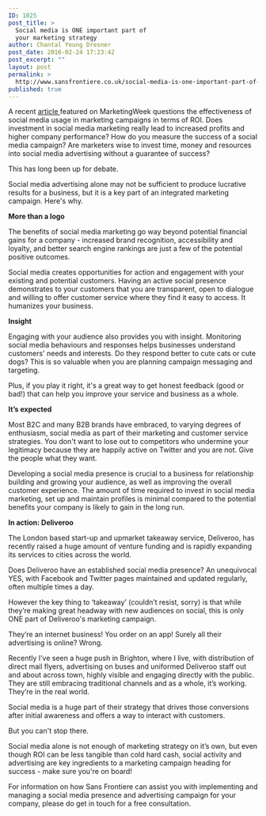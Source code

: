 ```yaml
---
ID: 1025
post_title: >
  Social media is ONE important part of
  your marketing strategy
author: Chantal Yeung Dresner
post_date: 2016-02-24 17:23:42
post_excerpt: ""
layout: post
permalink: >
  http://www.sansfrontiere.co.uk/social-media-is-one-important-part-of-your-marketing-strategy/
published: true
---
```

A recent <a href="http://www.marketingweek.com/2016/02/19/are-cmos-wise-to-place-so-much-impetus-on-social-media/?cmpid=mwbreak_2048495&amp;utm_medium=email&amp;utm_source=newsletter&amp;utm_campaign=mw_daily&amp;itx%5Bemail%5D=chantal@sansfrontiere.co.uk" target="_blank">article </a>featured on MarketingWeek questions the effectiveness of social media usage in marketing campaigns in terms of ROI. Does investment in social media marketing really lead to increased profits and higher company performance? How do you measure the success of a social media campaign? Are marketers wise to invest time, money and resources into social media advertising without a guarantee of success?

This has long been up for debate.

Social media advertising alone may not be sufficient to produce lucrative results for a business, but it is a key part of an integrated marketing campaign. Here's why.

<strong>More than a logo</strong>

The benefits of social media marketing go way beyond potential financial gains for a company - increased brand recognition, accessibility and loyalty, and better search engine rankings are just a few of the potential positive outcomes.

Social media creates opportunities for action and engagement with your existing and potential customers. Having an active social presence demonstrates to your customers that you are transparent, open to dialogue and willing to offer customer service where they find it easy to access. It humanizes your business.

<strong>Insight</strong>

Engaging with your audience also provides you with insight. Monitoring social media behaviours and responses helps businesses understand customers' needs and interests. Do they respond better to cute cats or cute dogs? This is so valuable when you are planning campaign messaging and targeting.

Plus, if you play it right, it's a great way to get honest feedback (good or bad!) that can help you improve your service and business as a whole.

<strong>It’s expected</strong>

Most B2C and many B2B brands have embraced, to varying degrees of enthusiasm, social media as part of their marketing and customer service strategies. You don't want to lose out to competitors who undermine your legitimacy because they are happily active on Twitter and you are not. Give the people what they want.

Developing a social media presence is crucial to a business for relationship building and growing your audience, as well as improving the overall customer experience. The amount of time required to invest in social media marketing, set up and maintain profiles is minimal compared to the potential benefits your company is likely to gain in the long run.

<strong>In action: Deliveroo</strong>

The London based start-up and upmarket takeaway service, Deliveroo, has recently raised a huge amount of venture funding and is rapidly expanding its services to cities across the world.

Does Deliveroo have an established social media presence? An unequivocal YES, with Facebook and Twitter pages maintained and updated regularly, often multiple times a day.

However the key thing to ‘takeaway’ (couldn’t resist, sorry) is that while they’re making great headway with new audiences on social, this is only ONE part of Deliveroo's marketing campaign.

They’re an internet business! You order on an app! Surely all their advertising is online? Wrong.

Recently I’ve seen a huge push in Brighton, where I live, with distribution of direct mail flyers, advertising on buses and uniformed Deliveroo staff out and about across town, highly visible and engaging directly with the public. They are still embracing traditional channels and as a whole, it’s working. They’re in the real world.

Social media is a huge part of their strategy that drives those conversions after initial awareness and offers a way to interact with customers.

But you can't stop there.

Social media alone is not enough of marketing strategy on it’s own, but even though ROI can be less tangible than cold hard cash, social activity and advertising are key ingredients to a marketing campaign heading for success - make sure you're on board!

For information on how Sans Frontiere can assist you with implementing and managing a social media presence and advertising campaign for your company, please do get in touch for a free consultation.